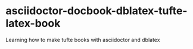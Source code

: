 # asciidoctor-docbook-dblatex-tufte-latex-book
Learning how to make tufte books with asciidoctor and dblatex
